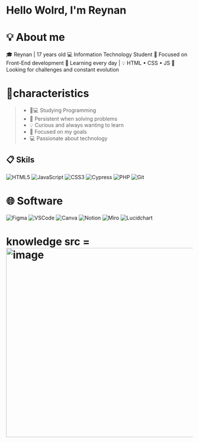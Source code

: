 # Hello Wolrd, I'm Reynan

# 💡 About me
🎓 Reynan | 17 years old
💻 Information Technology Student
🎯 Focused on Front-End development
🧠 Learning every day | 💡 HTML • CSS • JS
🚀 Looking for challenges and constant evolution

# 💬characteristics
>- 📕💻 Studying Programming
>- 🔧 Persistent when solving problems
>- 💡 Curious and always wanting to learn
>- 🎯 Focused on my goals
>- 💻 Passionate about technology

## 📋 Skils
![HTML5](https://img.shields.io/badge/html5-%23E34F26.svg?style=for-the-badge&logo=html5&logoColor=white)
![JavaScript](https://img.shields.io/badge/javascript-%23323330.svg?style=for-the-badge&logo=javascript&logoColor=%23F7DF1E) 
![CSS3](https://img.shields.io/badge/css3-%231572B6.svg?style=for-the-badge&logo=css3&logoColor=white)
![Cypress](https://img.shields.io/badge/Cypress-FFFFFF?style=for-the-badge&logo=cypress&logoColor=58D68D&color=FFFFFF)
![PHP](https://img.shields.io/badge/php-%23777BB4.svg?style=for-the-badge&logo=php&logoColor=white)
![Git](https://img.shields.io/badge/git-%23F05033.svg?style=for-the-badge&logo=git&logoColor=white)

# 🌐 Software
![Figma](https://img.shields.io/badge/Figma-FFFFFF?style=for-the-badge&logo=figma&logoColor=purple)
![VSCode](https://img.shields.io/badge/VSCode-007ACC?style=for-the-badge&logo=visualstudiocode&logoColor=white)
![Canva](https://img.shields.io/badge/Canva-00C4CC?style=for-the-badge&logo=canva&logoColor=white)
![Notion](https://img.shields.io/badge/Notion-000000?style=for-the-badge&logo=notion&logoColor=white)
![Miro](https://img.shields.io/badge/Miro-FFDD00?style=for-the-badge&logo=miro&logoColor=000000)
![Lucidchart](https://img.shields.io/badge/Lucidchart-FF6600?style=for-the-badge&logo=lucidchart&logoColor=FFFFFF)

# knowledge src = <img width="512" height="512" alt="image" src="https://github.com/user-attachments/assets/1e0f489f-4b33-4555-9034-a56a9ccb0c75" />
